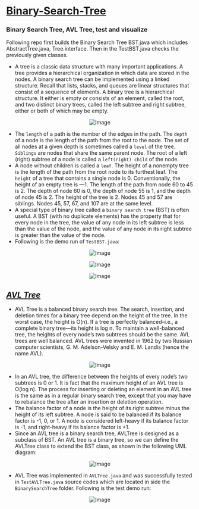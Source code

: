 # [Binary-Search-Tree](https://en.wikipedia.org/wiki/Binary_search_tree)
### Binary Search Tree, AVL Tree, test and visualize 

Following repo first builds the Binary Search Tree BST.java which includes AbstractTree.java, Tree.interface. Then in the TestBST.java checks the previously given classes.

- A tree is a classic data structure with many important applications. A tree provides a hierarchical organization in which data are stored in the nodes. A binary search tree can be implemented using a linked structure. Recall that lists, stacks, and queues are linear structures that consist of a sequence of elements. A binary tree is a hierarchical structure. It either is empty or consists of an element, called the root, and two distinct binary trees, called the left subtree and right subtree, either or both of which may be empty.

<p align="center">
  <img src="https://user-images.githubusercontent.com/24220136/232390290-0af8bcec-88c9-4bf5-abe1-d1b43a8ec394.png" alt="Image">
</p>

- The `length`	of a path is the number of the edges in the path. The `depth` of a node is the length of the path from the root to the node. The set of all nodes at a given depth is sometimes called a `level` of the tree. `Siblings` are nodes that share the same parent node. The root of a left (right) subtree of a node is called a `left(right) child` of the node.
- A node without children is called a `leaf`. The height of a nonempty tree is the length of the path from the root node to its furthest leaf. The `height` of a tree that contains a single node is 0. Conventionally, the height of an empty tree is —1. The length of the path from node 60 to 45 is 2. The depth of node 60 is 0, the depth of node 55 is 1, and the depth of node 45 is 2. The height of the tree is 2. Nodes 45 and 57 are siblings. Nodes 45, 57, 67, and 107 are at the same level. 
- A special type of binary tree called a `binary search tree` (BST) is often useful. A BST (with no duplicate elements) has the property that for every node in the tree, the value of any node in its left subtree is less than the value of the node, and the value of any node in its right subtree is greater than the value of the node.
- Following is the demo run of `TestBST.java`:

<p align="center">
  <img src="https://user-images.githubusercontent.com/24220136/232379641-2f371503-f4a3-48cc-a2bc-50ecf3a7294c.png" alt="Image">
</p>

<p align="center">
  <img src="https://user-images.githubusercontent.com/24220136/232404617-5f73b177-f490-432d-914f-17aba13d0446.png" alt="Image">
</p>

<p align="center">
  <img src="https://user-images.githubusercontent.com/24220136/232405847-ce4a3d42-316f-4b89-a491-2a175717e2c3.png" alt="Image">
</p>

*[AVL Tree](https://en.wikipedia.org/wiki/AVL_tree)*
------------------

- AVL Tree is a balanced binary search tree. The search, insertion, and deletion times for a binary tree depend on the height of the tree. In the worst case, the height is O(n). If a tree is perfectly balanced–i.e., a complete binary tree—its height is log n. To maintain a well-balanced tree, the heights of every node’s two subtrees should be the same. AVL trees are well balanced. AVL trees were invented in 1962 by two Russian computer scientists, G. M. Adelson-Velsky and E. M. Landis (hence the name AVL). 

<p align="center">
  <img src="https://user-images.githubusercontent.com/24220136/232673329-b9df65c7-fdf4-482e-ba09-c98c7c894b01.png" alt="Image">
</p>

- In an AVL tree, the difference between the heights of every node’s two subtrees is 0 or 1. It is fact that the maximum height of an AVL tree is O(log n). The process for inserting or deleting an element in an AVL tree is the same as in a regular binary search tree, except that you may have to rebalance the tree after an insertion or deletion operation.
- The balance factor of a node is the height of its right subtree minus the height of its left subtree. A node is said to be balanced if its balance factor is -1, 0, or 1. A node is considered left-heavy if its balance factor is -1, and right-heavy if its balance factor is +1.
- Since an AVL tree is a binary search tree, AVLTree is designed as a subclass of BST. An AVL tree is a binary tree, so we can define the AVLTree class to extend the BST class, as shown in the following UML diagram:

<p align="center">
  <img src="https://user-images.githubusercontent.com/24220136/232673155-7d72b908-4945-4421-aa1d-d9616f929210.png" alt="Image">
</p>

- AVL Tree was implemented in `AVLTree.java` and was successfully tested in `TestAVLTree.java` source codes which are located in side the `BinarySearchTree` folder. Following is the test demo run:

<p align="center">
  <img src="https://user-images.githubusercontent.com/24220136/232673536-4c04ff7c-803e-42e0-87a4-b28c64d5dfd5.png" alt="Image">
</p>
